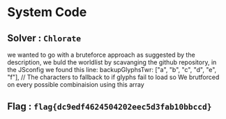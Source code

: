 # System Code

## Solver : `Chlorate`

we wanted to go with a bruteforce approach as suggested by the description, we buld the worldlist by scavanging the github repository, in the JSconfig we found this line:
  backupGlyphsTwr: ["a", "b", "c", "d", "e", "f"], // The characters to fallback to if glyphs fail to load
so We brutforced on every possible combinaision using this array

## Flag : `flag{dc9edf4624504202eec5d3fab10bbccd}`
